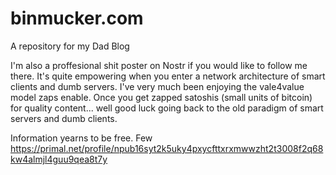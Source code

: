 # binmucker.com
A repository for my Dad Blog

I'm also a proffesional shit poster on Nostr if you would like to follow me there. 
It's quite empowering when you enter a network architecture of smart clients and dumb servers. 
I've very much been enjoying the vale4value model zaps enable. Once you get zapped satoshis (small units of bitcoin) for quality content... 
well good luck going back to the old paradigm of smart servers and dumb clients. 

Information yearns to be free. Few https://primal.net/profile/npub16syt2k5uky4pxycfttxrxmwwzht2t3008f2q68kw4almjl4guu9qea8t7y
